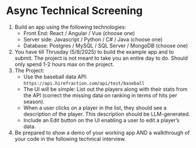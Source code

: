 # Async Technical Screening

1.  Build an app using the following technologies:
    *   Front End: React / Angular / Vue (choose one)
    *   Server side: Javascript / Python / C# / Java (choose one)
    *   Database: Postgres / MySQL / SQL Server / MongoDB (choose one)
2.  You have till Thrusday (5/8/2025) to build the example app and to submit. The project is not meant to take you an entire day to do. Should only spend 1-2 hours max on the project.
3.  The Project:
    *   Use the baseball data API: `https://api.hirefraction.com/api/test/baseball`
    *   The UI will be simple: List out the players along with their stats from the API (correct the missing data on ranking in terms of hits per season).
    *   When a user clicks on a player in the list, they should see a description of the player. This description should be LLM-generated.
    *   Include an Edit button on the UI enabling a user to edit a player’s data.
4.  Be prepared to show a demo of your working app AND a walkthrough of your code in the following technical interview.
